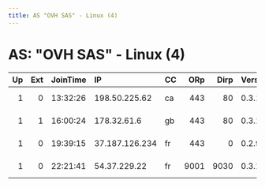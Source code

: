 ```yaml
---
title: AS "OVH SAS" - Linux (4)
---
```


# AS: "OVH SAS" - Linux (4)

|   Up |   Ext | JoinTime   | IP             | CC   |   ORp |   Dirp | Version   | Contact                      | Nickname      |   eFamMembers |
|-----:|------:|:-----------|:---------------|:-----|------:|-------:|:----------|:-----------------------------|:--------------|--------------:|
|    1 |     0 | 13:32:26   | 198.50.225.62  | ca   |   443 |     80 | 0.3.1.9   | qianwei ett protonmail do    | QianWei02     |             1 |
|    1 |     1 | 16:00:24   | 178.32.61.6    | gb   |   443 |     80 | 0.3.1.9   | Random Person &lt;tor-admin@ | torexithost   |             1 |
|    1 |     0 | 19:39:15   | 37.187.126.234 | fr   |   443 |      0 | 0.2.9.14  | Random Person &lt;nobody AT  | largerstaging |             1 |
|    1 |     0 | 22:21:41   | 54.37.229.22   | fr   |  9001 |   9030 | 0.3.1.9   | 0x59bbe454 &lt;meATnakhanDOT | Robotor3200   |             2 |

